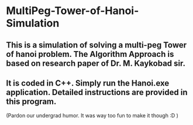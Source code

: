 # MultiPeg-Tower-of-Hanoi-Simulation
This is a simulation of solving a multi-peg Tower of hanoi problem.
The Algorithm Approach is based on research paper of Dr. M. Kaykobad sir.
-
It is coded in C++.
Simply run the Hanoi.exe application.
Detailed instructions are provided in this program.
-
(Pardon our undergrad humor. It was way too fun to make it though :D )
